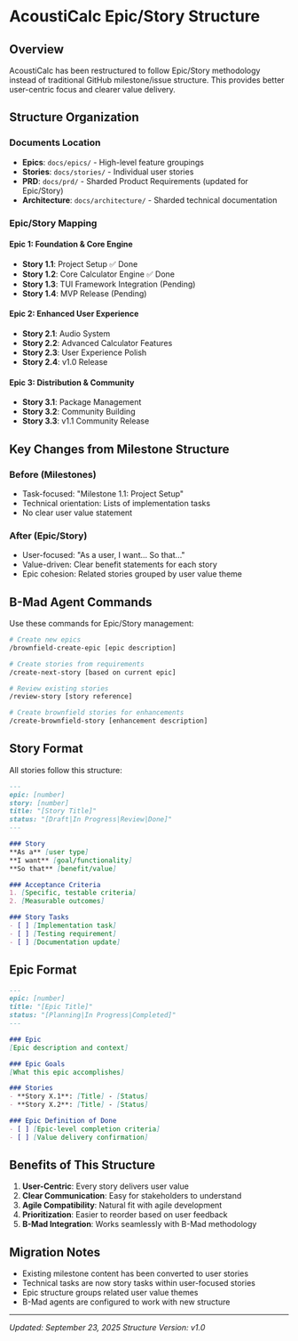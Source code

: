 # AcoustiCalc Epic/Story Structure

## Overview

AcoustiCalc has been restructured to follow Epic/Story methodology instead of traditional GitHub milestone/issue structure. This provides better user-centric focus and clearer value delivery.

## Structure Organization

### Documents Location
- **Epics**: `docs/epics/` - High-level feature groupings
- **Stories**: `docs/stories/` - Individual user stories
- **PRD**: `docs/prd/` - Sharded Product Requirements (updated for Epic/Story)
- **Architecture**: `docs/architecture/` - Sharded technical documentation

### Epic/Story Mapping

#### Epic 1: Foundation & Core Engine
- **Story 1.1**: Project Setup ✅ Done
- **Story 1.2**: Core Calculator Engine ✅ Done
- **Story 1.3**: TUI Framework Integration (Pending)
- **Story 1.4**: MVP Release (Pending)

#### Epic 2: Enhanced User Experience
- **Story 2.1**: Audio System
- **Story 2.2**: Advanced Calculator Features
- **Story 2.3**: User Experience Polish
- **Story 2.4**: v1.0 Release

#### Epic 3: Distribution & Community
- **Story 3.1**: Package Management
- **Story 3.2**: Community Building
- **Story 3.3**: v1.1 Community Release

## Key Changes from Milestone Structure

### Before (Milestones)
- Task-focused: "Milestone 1.1: Project Setup"
- Technical orientation: Lists of implementation tasks
- No clear user value statement

### After (Epic/Story)
- User-focused: "As a user, I want... So that..."
- Value-driven: Clear benefit statements for each story
- Epic cohesion: Related stories grouped by user value theme

## B-Mad Agent Commands

Use these commands for Epic/Story management:

```bash
# Create new epics
/brownfield-create-epic [epic description]

# Create stories from requirements
/create-next-story [based on current epic]

# Review existing stories
/review-story [story reference]

# Create brownfield stories for enhancements
/create-brownfield-story [enhancement description]
```

## Story Format

All stories follow this structure:

```markdown
---
epic: [number]
story: [number]
title: "[Story Title]"
status: "[Draft|In Progress|Review|Done]"
---

### Story
**As a** [user type]
**I want** [goal/functionality]
**So that** [benefit/value]

### Acceptance Criteria
1. [Specific, testable criteria]
2. [Measurable outcomes]

### Story Tasks
- [ ] [Implementation task]
- [ ] [Testing requirement]
- [ ] [Documentation update]
```

## Epic Format

```markdown
---
epic: [number]
title: "[Epic Title]"
status: "[Planning|In Progress|Completed]"
---

### Epic
[Epic description and context]

### Epic Goals
[What this epic accomplishes]

### Stories
- **Story X.1**: [Title] - [Status]
- **Story X.2**: [Title] - [Status]

### Epic Definition of Done
- [ ] [Epic-level completion criteria]
- [ ] [Value delivery confirmation]
```

## Benefits of This Structure

1. **User-Centric**: Every story delivers user value
2. **Clear Communication**: Easy for stakeholders to understand
3. **Agile Compatibility**: Natural fit with agile development
4. **Prioritization**: Easier to reorder based on user feedback
5. **B-Mad Integration**: Works seamlessly with B-Mad methodology

## Migration Notes

- Existing milestone content has been converted to user stories
- Technical tasks are now story tasks within user-focused stories
- Epic structure groups related user value themes
- B-Mad agents are configured to work with new structure

---

*Updated: September 23, 2025*
*Structure Version: v1.0*